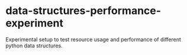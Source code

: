 # data-structures-performance-experiment
Experimental setup to test resource usage and performance of different python data structures.
